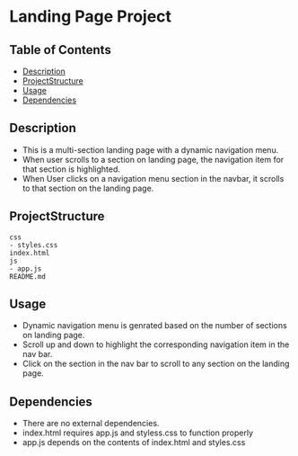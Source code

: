 # Landing Page Project


## Table of Contents

* [Description](#description)
* [ProjectStructure](#projectstructure)
* [Usage](#usage)
* [Dependencies](#dependencies)

## Description
- This is a multi-section landing page with a dynamic navigation menu. 
- When user scrolls to a section on landing page, the navigation item for that section is highlighted.
- When User clicks on a navigation menu section in the navbar, it scrolls to that section on the landing page.

## ProjectStructure
    css
    - styles.css    
    index.html
    js
    - app.js
    README.md

## Usage

- Dynamic navigation menu is genrated based on the number of sections on landing page.
- Scroll up and down to highlight the corresponding navigation item in the nav bar.
- Click on the section in the nav bar to scroll to any section on the landing page.


## Dependencies
- There are no external dependencies.
- index.html requires app.js and styless.css to function properly
- app.js depends on the contents of index.html and styles.css